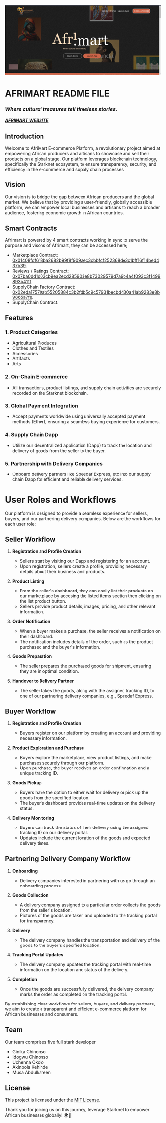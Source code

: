 ![Image description](./packages/afri_mart/public/afrimart%20barner.png)
#  AFRIMART README FILE
### *Where cultural treasures tell timeless stories.*
#### *[AFRIMART WEBSITE](https://afri-mart-afri-mart.vercel.app/)*

## Introduction

Welcome to AfriMart E-commerce Platform, a revolutionary project aimed at empowering African producers and artisans to showcase and sell their products on a global stage. Our platform leverages blockchain technology, specifically the Starknet ecosystem, to ensure transparency, security, and efficiency in the e-commerce and supply chain processes.

## Vision

Our vision is to bridge the gap between African producers and the global market. We believe that by providing a user-friendly, globally accessible platform, we can empower local businesses and artisans to reach a broader audience, fostering economic growth in African countries.

## Smart Contracts

Afrimart is powered by 4 smart contracts working in sync to serve the purpose and visons of Afrimart, they can be accessed here;
- Marketplace Contract: [0x01408fdf618ba2682b99f8f909aec3cbbfcf252368de3c1bff16f14bed437b39](https://goerli.voyager.online/contract/0x01408fdf618ba2682b99f8f909aec3cbbfcf252368de3c1bff16f14bed437b39).
- Reviews / Ratings Contract: [0x07ba0dd1d03cb9ea2ecd285903e8b73029579d7a9b4a4f093c3f1499893b4111](https://goerli.voyager.online/contract/0x07ba0dd1d03cb9ea2ecd285903e8b73029579d7a9b4a4f093c3f1499893b4111).
- SupplyChain Factory Contract: [0x02eda17570ab55205884c3b2fdb5c9c57931becbd430a41ab9283e8b9865a7fe](https://goerli.voyager.online/contract/0x02eda17570ab55205884c3b2fdb5c9c57931becbd430a41ab9283e8b9865a7fe).
- SupplyChain Contract.

## Features

### 1. **Product Categories**
   - Agricultural Produces
   - Clothes and Textiles
   - Accessories
   - Artifacts
   - Arts

### 2. **On-Chain E-commerce**
   - All transactions, product listings, and supply chain activities are securely recorded on the Starknet blockchain.

### 3. **Global Payment Integration**
   - Accept payments worldwide using universally accepted payment methods (Ether), ensuring a seamless buying experience for customers.

### 4. **Supply Chain Dapp**
   - Utilize our decentralized application (Dapp) to track the location and delivery of goods from the seller to the buyer.

### 5. **Partnership with Delivery Companies**
   - Onboard delivery partners like Speedaf Express, etc into our supply chain Dapp for efficient and reliable delivery services.

# User Roles and Workflows

Our platform is designed to provide a seamless experience for sellers, buyers, and our partnering delivery companies. Below are the workflows for each user role:

## Seller Workflow

1. **Registration and Profile Creation**
   - Sellers start by visiting our Dapp and registering for an account.
   - Upon registration, sellers create a profile, providing necessary details about their business and products.

2. **Product Listing**
   - From the seller's dashboard, they can easily list their products on our marketplace by accesing the listed items section then clicking on the list product button.
   - Sellers provide product details, images, pricing, and other relevant information.

3. **Order Notification**
   - When a buyer makes a purchase, the seller receives a notification on their dashboard.
   - The notification includes details of the order, such as the product purchased and the buyer's information.

4. **Goods Preparation**
   - The seller prepares the purchased goods for shipment, ensuring they are in optimal condition.

5. **Handover to Delivery Partner**
   - The seller takes the goods, along with the assigned tracking ID, to one of our partnering delivery companies, e.g., Speedaf Express.


## Buyer Workflow

1. **Registration and Profile Creation**
   - Buyers register on our platform by creating an account and providing necessary information.

2. **Product Exploration and Purchase**
   - Buyers explore the marketplace, view product listings, and make purchases securely through our platform.
   - Upon purchase, the buyer receives an order confirmation and a unique tracking ID.

3. **Goods Pickup**
   - Buyers have the option to either wait for delivery or pick up the goods from the specified location.
   - The buyer's dashboard provides real-time updates on the delivery status.

4. **Delivery Monitoring**
   - Buyers can track the status of their delivery using the assigned tracking ID on our delivery portal.
   - Updates include the current location of the goods and expected delivery times.

## Partnering Delivery Company Workflow

1. **Onboarding**
   - Delivery companies interested in partnering with us go through an onboarding process.

2. **Goods Collection**
   - A delivery company assigned to a particular order collects the goods from the seller's location.
   - Pictures of the goods are taken and uploaded to the tracking portal for transparency.

3. **Delivery**
   - The delivery company handles the transportation and delivery of the goods to the buyer's specified location.

4. **Tracking Portal Updates**
   - The delivery company updates the tracking portal with real-time information on the location and status of the delivery.

5. **Completion**
   - Once the goods are successfully delivered, the delivery company marks the order as completed on the tracking portal.

By establishing clear workflows for sellers, buyers, and delivery partners, we aim to create a transparent and efficient e-commerce platform for African businesses and consumers.

## Team

Our team comprises five full stark developer
- Ginika Chinonso
- Idogwu Chinonso
- Uchenna Okolo
- Akinbola Kehinde
- Musa Abdulkareen

## License

This project is licensed under the [MIT License](LICENSE).


Thank you for joining us on this journey, leverage Starknet to empower African businesses globally! 🌍💼
